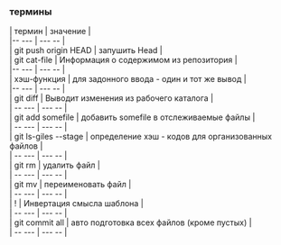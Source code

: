 




### термины
| термин               | значение      |  
|-- ---                | --- --        |  
| git push origin HEAD | запушить Head |  
| git cat-file         | Информация о содержимом из репозитория |  
|-- ---                | --- --        |  
| хэш-функция          | для задонного ввода - один и тот же вывод |  
|-- ---                | --- --        |  
| git diff             | Выводит изменения из рабочего каталога |  
| -- ---               | --- --        |  
| git add somefile     | добавить somefile в отслеживаемые файлы  |   
| -- ---               | --- --        |  
| git ls-giles --stage | определение хэш - кодов для организованных файлов |  
| -- ---               | --- --        |  
| git rm               | удалить файл  |  
| -- ---               | --- --        |  
| git mv               | переименовать файл |   
| -- ---               | --- --        |  
| !                    | Инвертация смысла шаблона |  
| -- ---               | --- --        |  
| git commit all       | авто подготовка всех файлов (кроме пустых) |   
| -- ---               | --- --        |